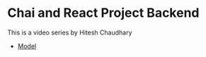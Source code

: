 # Chai and React Project Backend

This is a video series by Hitesh Chaudhary
- [Model](www.google.com)
